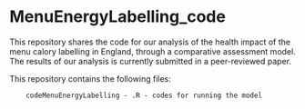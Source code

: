 # MenuEnergyLabelling_code

This repository shares the code for our analysis of the health impact of the menu calory labelling in England, through a comparative assessment model. The results of our analysis is currently submitted in a peer-reviewed paper. 

This repository contains the following files:

        codeMenuEnergyLabelling - .R - codes for running the model
    
